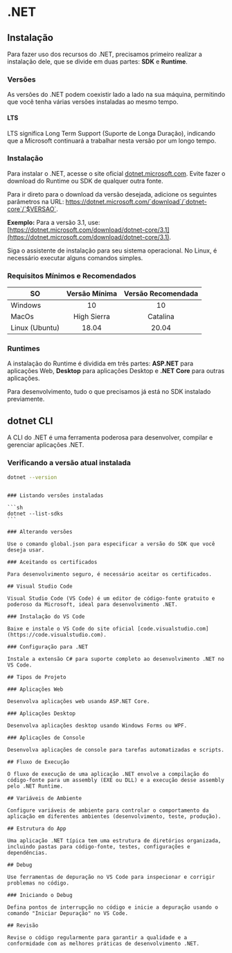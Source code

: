 # .NET

## Instalação

Para fazer uso dos recursos do .NET, precisamos primeiro realizar a instalação dele, que se divide em duas partes: **SDK** e **Runtime**.

### Versões

As versões do .NET podem coexistir lado a lado na sua máquina, permitindo que você tenha várias versões instaladas ao mesmo tempo.

#### LTS

LTS significa Long Term Support (Suporte de Longa Duração), indicando que a Microsoft continuará a trabalhar nesta versão por um longo tempo.

### Instalação

Para instalar o .NET, acesse o site oficial [dotnet.microsoft.com](https://dotnet.microsoft.com). Evite fazer o download do Runtime ou SDK de qualquer outra fonte.

Para ir direto para o download da versão desejada, adicione os seguintes parâmetros na URL: https://dotnet.microsoft.com/`download`/`dotnet-core`/`$VERSAO`.

**Exemplo:** Para a versão 3.1, use: [https://dotnet.microsoft.com/download/dotnet-core/3.1](https://dotnet.microsoft.com/download/dotnet-core/3.1).

Siga o assistente de instalação para seu sistema operacional. No Linux, é necessário executar alguns comandos simples.

### Requisitos Mínimos e Recomendados

| SO             | Versão Mínima | Versão Recomendada |
| -------------- | :-----------: | :----------------: |
| Windows        |      10       |         10         |
| MacOs          |  High Sierra  |      Catalina      |
| Linux (Ubuntu) |     18.04     |       20.04        |

### Runtimes

A instalação do Runtime é dividida em três partes: **ASP.NET** para aplicações Web, **Desktop** para aplicações Desktop e **.NET Core** para outras aplicações.

Para desenvolvimento, tudo o que precisamos já está no SDK instalado previamente.

## dotnet CLI

A CLI do .NET é uma ferramenta poderosa para desenvolver, compilar e gerenciar aplicações .NET.

### Verificando a versão atual instalada

```sh
dotnet --version
```

````

### Listando versões instaladas

```sh
dotnet --list-sdks
```

### Alterando versões

Use o comando global.json para especificar a versão do SDK que você deseja usar.

### Aceitando os certificados

Para desenvolvimento seguro, é necessário aceitar os certificados.

## Visual Studio Code

Visual Studio Code (VS Code) é um editor de código-fonte gratuito e poderoso da Microsoft, ideal para desenvolvimento .NET.

### Instalação do VS Code

Baixe e instale o VS Code do site oficial [code.visualstudio.com](https://code.visualstudio.com).

### Configuração para .NET

Instale a extensão C# para suporte completo ao desenvolvimento .NET no VS Code.

## Tipos de Projeto

### Aplicações Web

Desenvolva aplicações web usando ASP.NET Core.

### Aplicações Desktop

Desenvolva aplicações desktop usando Windows Forms ou WPF.

### Aplicações de Console

Desenvolva aplicações de console para tarefas automatizadas e scripts.

## Fluxo de Execução

O fluxo de execução de uma aplicação .NET envolve a compilação do código-fonte para um assembly (EXE ou DLL) e a execução desse assembly pelo .NET Runtime.

## Variáveis de Ambiente

Configure variáveis de ambiente para controlar o comportamento da aplicação em diferentes ambientes (desenvolvimento, teste, produção).

## Estrutura do App

Uma aplicação .NET típica tem uma estrutura de diretórios organizada, incluindo pastas para código-fonte, testes, configurações e dependências.

## Debug

Use ferramentas de depuração no VS Code para inspecionar e corrigir problemas no código.

### Iniciando o Debug

Defina pontos de interrupção no código e inicie a depuração usando o comando "Iniciar Depuração" no VS Code.

## Revisão

Revise o código regularmente para garantir a qualidade e a conformidade com as melhores práticas de desenvolvimento .NET.
````
